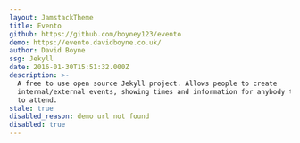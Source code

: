 ```yaml
---
layout: JamstackTheme
title: Evento
github: https://github.com/boyney123/evento
demo: https://evento.davidboyne.co.uk/
author: David Boyne
ssg: Jekyll
date: 2016-01-30T15:51:32.000Z
description: >-
  A free to use open source Jekyll project. Allows people to create
  internal/external events, showing times and information for anybody that wants
  to attend.
stale: true
disabled_reason: demo url not found
disabled: true
---
```

